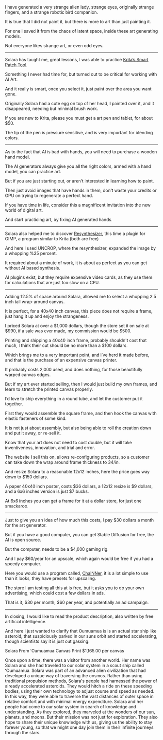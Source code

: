I have generated a very strange alien lady,
strange eyes, originally strange fingers, and a strange robotic bird companion.

It is true that I did not paint it,
but there is more to art than just painting it.

For one I saved it from the chaos of latent space,
inside these art generating models.

Not everyone likes strange art,
or even odd eyes.

---

Solara has taught me, great lessons,
I was able to practice [Krita’s Smart Patch Tool][1].

Something I never had time for,
but turned out to be critical for working with AI Art.

And it really is smart, once you select it,
just paint over the area you want gone.

Originally Solara had a cute egg on top of her head,
I painted over it, and it disappeared, needing but minimal brush work.

If you are new to Krita,
please you must get a art pen and tablet, for about $50.

The tip of the pen is pressure sensitive,
and is very important for blending colors.

---

As to the fact that AI is bad with hands,
you will need to purchase a wooden hand model.

The AI generators always give you all the right colors,
armed with a hand model, you can practice art.

But if you are just starting out,
or aren't interested in learning how to paint.

Then just avoid images that have hands in them,
don't waste your credits or GPU on trying to regenerate a perfect hand.

If you have time in life,
consider this a magnificent invitation into the new world of digital art.

And start practicing art,
by fixing AI generated hands.

---

Solara also helped me to discover [Resynthesizer][2],
this time a plugin for GIMP, a program similar to Krita (both are free)

And here I used UNCROP, where the resynthesizer,
expanded the image by a whopping %25 percent.

It required about a minute of work,
it is about as perfect as you can get without AI based synthesis.

AI plugins exist, but they require expensive video cards,
as they use them for calculations that are just too slow on a CPU.

---

Adding 12.5% of space around Solara,
allowed me to select a whopping 2.5 inch tall wrap-around canvas.

It is perfect, for a 40x40 inch canvas,
this piece does not require a frame, just hang it up and enjoy the strangeness.

I priced Solara at over a $1,000 dollars, though the store set it on sale at $990,
if a sale was ever made, my commission would be $500.

Printing and shipping a 40x40 inch frame,
probably shouldn't cost that much, I think their cut should be no more than a $100 dollars.

Which brings me to a very important point, and I’ve herd it made before,
and that is the purchase of an expensive canvas printer.

It probably costs 2,000 used, and does nothing,
for those beautifully warped canvas edges.

But if my art ever started selling, then I would just build my own frames,
and learn to stretch the printed canvas properly.

I’d love to ship everything in a round tube,
and let the customer put it together.

First they would assemble the square frame,
and then hook the canvas with elastic fasteners of some kind.

It is not just about assembly,
but also being able to roll the creation down and put it away, or re-sell it.

Know that your art does not need to cost double,
but it will take inventiveness, innovation, and trial and error.

The website I sell this on, allows re-configuring products,
so a customer can take down the wrap around frame thickness to 34/in.

And resize Solara to a reasonable 12x12 inches,
here the price goes way down to $150 dollars.

A paper 40x40 inch poster, costs $36 dollars,
a 12x12 resize is $9 dollars, and a 6x6 inches version is just $7 bucks.

At 6x6 inches you can get a frame for it at a dollar store,
for just one smackaroo.

---

Just to give you an idea of how much this costs,
I pay $30 dollars a month for the art generator.

But if you have a good computer,
you can get Stable Diffusion for free, the AI is open source.

But the computer,
needs to be a $4,000 gaming rig.

And I pay $60/year for an upscale,
which again would be free if you had a speedy computer.

Here you would use a program called,
[ChaiNNer][3], it is a lot simple to use than it looks, they have presets for upscaling.

The store I am testing all this at is free,
but it asks you to do your own advertising, which could cost a few dollars in ads.

That is it, $30 per month, $60 per year,
and potentially an ad campaign.

---

In closing, I would like to read the product description,
also written by free artificial intelligence.

And here I just wanted to clarify that Oumuamua is is an actual star ship like asteroid,
that suspiciously parked in our suns orbit and started accelerating, though scientists say it is just out gassing.

Solara From ʻOumuamua Canvas Print
$1,165.00 per canvas

Once upon a time, there was a visitor from another world. Her name was Solara and she had traveled to our solar system in a scout ship called ʻOumuamua. Solara was part of an advanced alien civilization that had developed a unique way of traversing the cosmos. Rather than using traditional propulsion methods, Solara's people had harnessed the power of already accelerated asteroids. They would hitch a ride on these speeding bodies, using their own technology to adjust course and speed as needed. In this way, they were able to traverse the vast distances of outer space in relative comfort and with minimal energy expenditure. Solara and her people had come to our solar system in search of knowledge and understanding. As they explored, they marveled at the wonders of our sun, planets, and moons. But their mission was not just for exploration. They also hope to share their unique knowledge with us, giving us the ability to stay forever young, so that we might one day join them in their infinite journeys through the stars.

[1]: https://www.youtube.com/watch?v=aqlAQOIiGTM
[2]: https://www.youtube.com/results?search_query=Gimp+Resynthesizer+Plugin+Uncrop
[3]: https://www.youtube.com/results?search_query=ChaiNNer+Upscale
